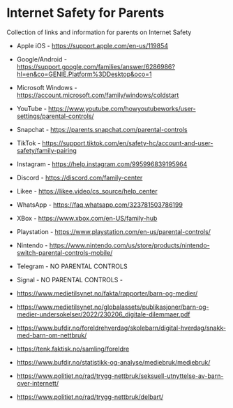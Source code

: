 # Internet Safety for Parents
Collection of links and information for parents on Internet Safety

* Apple iOS - https://support.apple.com/en-us/119854
* Google/Android - https://support.google.com/families/answer/6286986?hl=en&co=GENIE.Platform%3DDesktop&oco=1
* Microsoft Windows - https://account.microsoft.com/family/windows/coldstart
* YouTube - https://www.youtube.com/howyoutubeworks/user-settings/parental-controls/
* Snapchat - https://parents.snapchat.com/parental-controls
* TikTok - https://support.tiktok.com/en/safety-hc/account-and-user-safety/family-pairing
* Instagram - https://help.instagram.com/995996839195964
* Discord - https://discord.com/family-center
* Likee - https://likee.video/cs_source/help_center
* WhatsApp - https://faq.whatsapp.com/323781503786199
* XBox - https://www.xbox.com/en-US/family-hub
* Playstation - https://www.playstation.com/en-us/parental-controls/
* Nintendo - https://www.nintendo.com/us/store/products/nintendo-switch-parental-controls-mobile/
* Telegram - NO PARENTAL CONTROLS
* Signal - NO PARENTAL CONTROLS -

* https://www.medietilsynet.no/fakta/rapporter/barn-og-medier/
* https://www.medietilsynet.no/globalassets/publikasjoner/barn-og-medier-undersokelser/2022/230206_digitale-dilemmaer.pdf
* https://www.bufdir.no/foreldrehverdag/skolebarn/digital-hverdag/snakk-med-barn-om-nettbruk/
* https://tenk.faktisk.no/samling/foreldre
* https://www.bufdir.no/statistikk-og-analyse/mediebruk/mediebruk/
* https://www.politiet.no/rad/trygg-nettbruk/seksuell-utnyttelse-av-barn-over-internett/
* https://www.politiet.no/rad/trygg-nettbruk/delbart/
